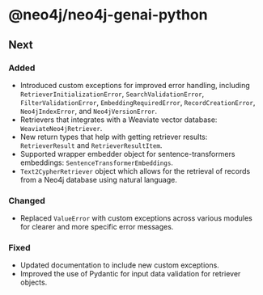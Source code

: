 # @neo4j/neo4j-genai-python

## Next

### Added

- Introduced custom exceptions for improved error handling, including `RetrieverInitializationError`, `SearchValidationError`, `FilterValidationError`, `EmbeddingRequiredError`, `RecordCreationError`, `Neo4jIndexError`, and `Neo4jVersionError`.
- Retrievers that integrates with a Weaviate vector database: `WeaviateNeo4jRetriever`.
- New return types that help with getting retriever results: `RetrieverResult` and `RetrieverResultItem`.
- Supported wrapper embedder object for sentence-transformers embeddings: `SentenceTransformerEmbeddings`.
- `Text2CypherRetriever` object which allows for the retrieval of records from a Neo4j database using natural language.

### Changed
- Replaced `ValueError` with custom exceptions across various modules for clearer and more specific error messages.

### Fixed
- Updated documentation to include new custom exceptions.
- Improved the use of Pydantic for input data validation for retriever objects.
